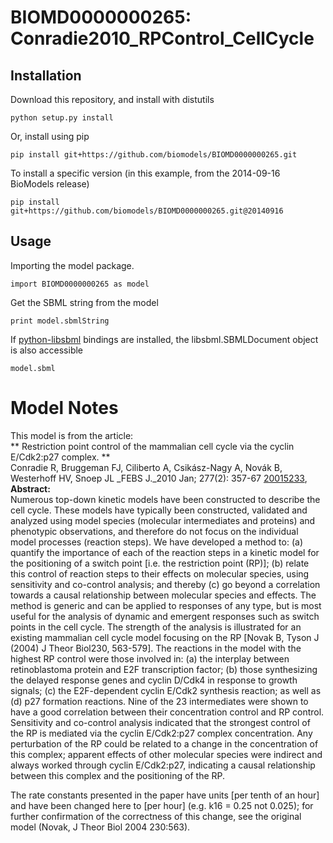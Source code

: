 # BIOMD0000000265: Conradie2010_RPControl_CellCycle

## Installation

Download this repository, and install with distutils

`python setup.py install`

Or, install using pip

`pip install git+https://github.com/biomodels/BIOMD0000000265.git`

To install a specific version (in this example, from the 2014-09-16 BioModels release)

`pip install git+https://github.com/biomodels/BIOMD0000000265.git@20140916`

## Usage

Importing the model package.

`import BIOMD0000000265 as model`

Get the SBML string from the model

`print model.sbmlString`

If [python-libsbml](https://pypi.python.org/pypi/python-libsbml) bindings are
installed, the libsbml.SBMLDocument object is also accessible

`model.sbml`


# Model Notes


This model is from the article:  
** Restriction point control of the mammalian cell cycle via the cyclin E/Cdk2:p27 complex. **   
Conradie R, Bruggeman FJ, Ciliberto A, Csikász-Nagy A, Novák B, Westerhoff HV,
Snoep JL _FEBS J._2010 Jan; 277(2): 357-67
[20015233](http://www.ncbi.nlm.nih.gov/pubmed/20015233),  
**Abstract:**   
Numerous top-down kinetic models have been constructed to describe the cell
cycle. These models have typically been constructed, validated and analyzed
using model species (molecular intermediates and proteins) and phenotypic
observations, and therefore do not focus on the individual model processes
(reaction steps). We have developed a method to: (a) quantify the importance
of each of the reaction steps in a kinetic model for the positioning of a
switch point [i.e. the restriction point (RP)]; (b) relate this control of
reaction steps to their effects on molecular species, using sensitivity and
co-control analysis; and thereby (c) go beyond a correlation towards a causal
relationship between molecular species and effects. The method is generic and
can be applied to responses of any type, but is most useful for the analysis
of dynamic and emergent responses such as switch points in the cell cycle. The
strength of the analysis is illustrated for an existing mammalian cell cycle
model focusing on the RP [Novak B, Tyson J (2004) J Theor Biol230, 563-579].
The reactions in the model with the highest RP control were those involved in:
(a) the interplay between retinoblastoma protein and E2F transcription factor;
(b) those synthesizing the delayed response genes and cyclin D/Cdk4 in
response to growth signals; (c) the E2F-dependent cyclin E/Cdk2 synthesis
reaction; as well as (d) p27 formation reactions. Nine of the 23 intermediates
were shown to have a good correlation between their concentration control and
RP control. Sensitivity and co-control analysis indicated that the strongest
control of the RP is mediated via the cyclin E/Cdk2:p27 complex concentration.
Any perturbation of the RP could be related to a change in the concentration
of this complex; apparent effects of other molecular species were indirect and
always worked through cyclin E/Cdk2:p27, indicating a causal relationship
between this complex and the positioning of the RP.

The rate constants presented in the paper have units [per tenth of an hour]
and have been changed here to [per hour] (e.g. k16 = 0.25 not 0.025); for
further confirmation of the correctness of this change, see the original model
(Novak, J Theor Biol 2004 230:563).


